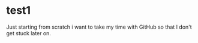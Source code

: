 # test1
Just starting from scratch
i want to take my time with GitHub so that I don't get stuck later on.
